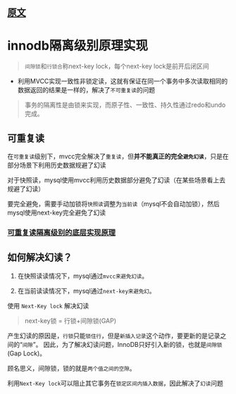 
## [原文](https://ncs123.iteye.com/blog/2396186)

# innodb隔离级别原理实现

> `间隙锁`和`行锁合`称next-key lock，每个next-key lock是前开后闭区间

- 利用MVCC实现一致性非锁定读，这就有保证在同一个事务中多次读取相同的数据返回的结果是一样的，解决了`不可重复读`的问题
 
> 事务的隔离性是由锁来实现，而原子性、一致性、持久性通过redo和undo完成。

## 可重复读
在`可重复读`级别下，mvcc完全解决了`重复读`，但**并不能真正的完全`避免幻读`**，只是在部分场景下利用历史数据规避了幻读

对于快照读，mysql使用mvcc利用历史数据部分避免了幻读（在某些场景看上去规避了幻读）

要完全避免，需要手动加锁将`快照读`调整为`当前读`（mysql不会自动加锁），然后mysql使用next-key完全避免了幻读

### [可重复读隔离级别的底层实现原理](05、InnoDB---可重复读隔离级别的底层实现原理.md)
 

## 如何解决幻读？

1. 在快照读读情况下，mysql通过`mvcc来避免幻读`。

2. 在当前读读情况下，mysql通过`next-key来避免幻`。

使用 `Next-Key lock` 解决幻读

> next-key锁 = 行锁+间隙锁(GAP)

产生幻读的原因是，`行锁`只能`锁住行`，但是`新插入记录`这个动作，要更新的是记录之间的“`间隙`”。
因此，为了解决幻读问题，InnoDB只好引入新的锁，也就是`间隙锁`(Gap Lock)。
 
顾名思义，间隙锁，锁的就是`两个值之间的空隙`。

利用`Next-Key lock`可以阻止其它事务在`锁定区间内插入数据`，因此解决了`幻读`问题